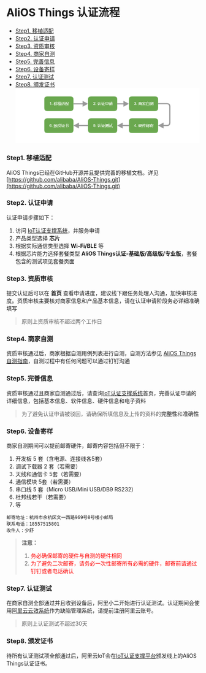 # AliOS Things 认证流程
* [Step1. 移植适配](#step1)
* [Step2. 认证申请](#step2)
* [Step3. 资质审核](#step3)
* [Step4. 商家自测](#step4)
* [Step5. 完善信息](#step5)
* [Step6. 设备寄样](#step6)
* [Step7. 认证测试](#step7)
* [Step8. 颁发证书](#step8)
![](assets/process.png)

<a id="step1"></a>
### Step1. 移植适配
AliOS Things已经在GitHub开源并且提供完善的移植文档。详见 [https://github.com/alibaba/AliOS-Things.git](https://github.com/alibaba/AliOS-Things.git)

<a id="step2"></a>
### Step2. 认证申请
认证申请步骤如下：
1. 访问 [IoT认证支撑系统](https://certification.aliyun.com)，并服务申请
2. 产品类型选择 **芯片**
3. 根据实际通信类型选择 **Wi-Fi/BLE** 等
4. 根据芯片能力选择套餐类型 **AliOS Things认证-基础版/高级版/专业版**，套餐包含的测试项见套餐页面

<a id="step3"></a>
### Step3. 资质审核
提交认证后可以在 **首页** 查看申请进度，建议线下跟任务处理人沟通，加快审核进度。资质审核主要核对商家信息和产品基本信息，请在认证申请阶段务必详细准确填写
> 原则上资质审核不超过两个工作日

<a id="step4"></a>
### Step4. 商家自测
资质审核通过后，商家根据自测用例列表进行自测，自测方法参见 [AliOS Things 自测指南](Manual)，自测过程中有任何问题可以通过钉钉沟通

<a id="step5"></a>
### Step5. 完善信息
资质审核通过且商家自测通过后，请查询[IoT认证支撑系统](https://certification.aliyun.com)首页，完善认证申请的详细信息，包括基本信息、软件信息、硬件信息和电子资料
> 为了避免认证申请被驳回，请确保所填信息及上传的资料的**完整性**和**准确性**

<a id="step6"></a>
### Step6. 设备寄样
商家自测期间可以提前邮寄硬件，邮寄内容包括但不限于：
1. 开发板 5 套（含电源、连接线各5套）
2. 调试下载器 2 套（若需要）
3. 天线和通信卡 5套（若需要）
4. 通信模块 5套（若需要）
5. 串口线 5 套（Micro USB/Mini USB/DB9 RS232）
6. 杜邦线若干（若需要）
7. 等

```
邮寄地址：杭州市余杭区文一西路969号8号楼小邮局
联系电话：18557515801
收件人：少舒
```

> **注意：**
> 1. <a style="color:#ff0000">务必确保邮寄的硬件与自测的硬件相同</a>
> 2. <a style="color:#ff0000">为了避免二次邮寄，请务必一次性邮寄所有必需的硬件，邮寄前请通过钉钉或者电话确认</a>

<a id="step7"></a>
### Step7. 认证测试
在商家自测全部通过并且收到设备后，阿里小二开始进行认证测试。认证期间会使用[阿里云云效系统](https://rdc.aliyun.com)作为缺陷管理系统，请提前注册阿里云账号。
> 原则上认证测试不超过30天

<a id="step8"></a>
### Step8. 颁发证书
待所有认证测试项全部通过后，阿里云IoT会在[IoT认证支撑平台](https://certification.aliyun.com)颁发线上的AliOS Things认证证书。
